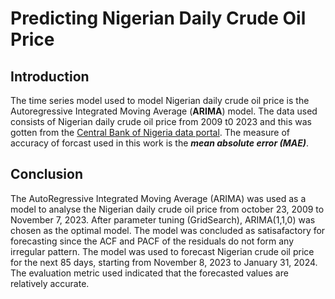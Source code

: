 # Predicting Nigerian Daily Crude Oil Price


## Introduction

The time series model used to model Nigerian daily crude oil price is the Autoregressive Integrated Moving Average (**ARIMA**) model. The data used consists of Nigerian daily crude oil price from 2009 t0 2023 and this was gotten from the [Central Bank of Nigeria data portal](https://www.cbn.gov.ng/rates/dailycrude.asp). The measure of accuracy of forcast used in this work is the ***mean absolute error (MAE)***.

## Conclusion

The AutoRegressive Integrated Moving Average (ARIMA) was used as a model to analyse the Nigerian daily crude oil price from october 23, 2009 to November 7, 2023. After parameter tuning (GridSearch), ARIMA(1,1,0) was chosen as the optimal model. The model was concluded as satisafactory for forecasting since the ACF and PACF of the residuals do not form any irregular pattern. The model was used to forecast Nigerian crude oil price for the next 85 days, starting from November 8, 2023 to January 31, 2024. The evaluation metric used indicated that the forecasted values are relatively accurate.
